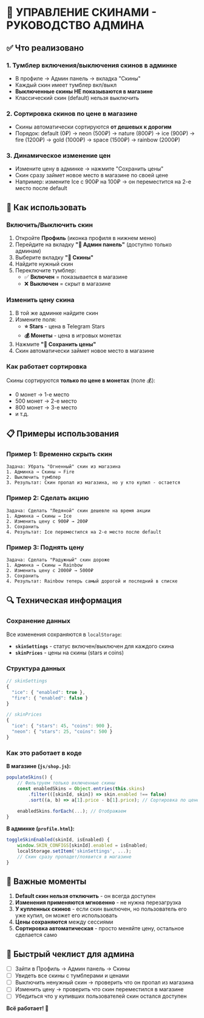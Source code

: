 # 🎨 УПРАВЛЕНИЕ СКИНАМИ - РУКОВОДСТВО АДМИНА

## ✅ Что реализовано

### 1. **Тумблер включения/выключения скинов в админке**
- В профиле → Админ панель → вкладка "Скины"
- Каждый скин имеет тумблер вкл/выкл
- **Выключенные скины НЕ показываются в магазине**
- Классический скин (default) нельзя выключить

### 2. **Сортировка скинов по цене в магазине**
- Скины автоматически сортируются **от дешевых к дорогим**
- Порядок: default (0₽) → neon (500₽) → nature (800₽) → ice (900₽) → fire (1200₽) → gold (1000₽) → space (1500₽) → rainbow (2000₽)

### 3. **Динамическое изменение цен**
- Измените цену в админке → нажмите "Сохранить цены"
- Скин сразу займет новое место в магазине по своей цене
- Например: измените Ice с 900₽ на 100₽ → он переместится на 2-е место после default

## 🔧 Как использовать

### Включить/Выключить скин
1. Откройте **Профиль** (иконка профиля в нижнем меню)
2. Перейдите на вкладку **"👑 Админ панель"** (доступно только админам)
3. Выберите вкладку **"🎨 Скины"**
4. Найдите нужный скин
5. Переключите тумблер:
   - ✅ **Включен** = показывается в магазине
   - ❌ **Выключен** = скрыт в магазине

### Изменить цену скина
1. В той же админке найдите скин
2. Измените поля:
   - **⭐ Stars** - цена в Telegram Stars
   - **💰 Монеты** - цена в игровых монетах
3. Нажмите **"💾 Сохранить цены"**
4. Скин автоматически займет новое место в магазине

### Как работает сортировка
Скины сортируются **только по цене в монетах** (поле 💰):
- 0 монет → 1-е место
- 500 монет → 2-е место
- 800 монет → 3-е место
- и т.д.

## 📋 Примеры использования

### Пример 1: Временно скрыть скин
```
Задача: Убрать "Огненный" скин из магазина
1. Админка → Скины → Fire
2. Выключить тумблер
3. Результат: Скин пропал из магазина, но у кто купил - остается
```

### Пример 2: Сделать акцию
```
Задача: Сделать "Ледяной" скин дешевле на время акции
1. Админка → Скины → Ice
2. Изменить цену с 900₽ → 200₽
3. Сохранить
4. Результат: Ice переместился на 2-е место после default
```

### Пример 3: Поднять цену
```
Задача: Сделать "Радужный" скин дороже
1. Админка → Скины → Rainbow
2. Изменить цену с 2000₽ → 5000₽
3. Сохранить
4. Результат: Rainbow теперь самый дорогой и последний в списке
```

## 🔍 Техническая информация

### Сохранение данных
Все изменения сохраняются в `localStorage`:
- **`skinSettings`** - статус включен/выключен для каждого скина
- **`skinPrices`** - цены на скины (stars и coins)

### Структура данных
```javascript
// skinSettings
{
  "ice": { "enabled": true },
  "fire": { "enabled": false }
}

// skinPrices  
{
  "ice": { "stars": 45, "coins": 900 },
  "neon": { "stars": 25, "coins": 500 }
}
```

### Как это работает в коде

**В магазине (`js/shop.js`):**
```javascript
populateSkins() {
    // Фильтруем только включенные скины
    const enabledSkins = Object.entries(this.skins)
        .filter(([skinId, skin]) => skin.enabled !== false)
        .sort((a, b) => a[1].price - b[1].price); // Сортировка по цене
    
    enabledSkins.forEach(...); // Отображаем
}
```

**В админке (`profile.html`):**
```javascript
toggleSkinEnabled(skinId, isEnabled) {
    window.SKIN_CONFIGS[skinId].enabled = isEnabled;
    localStorage.setItem('skinSettings', ...);
    // Скин сразу пропадет/появится в магазине
}
```

## 🎯 Важные моменты

1. **Default скин нельзя отключить** - он всегда доступен
2. **Изменения применяются мгновенно** - не нужна перезагрузка
3. **У купленных скинов** - если скин выключен, но пользователь его уже купил, он может его использовать
4. **Цены сохраняются** между сессиями
5. **Сортировка автоматическая** - просто меняйте цену, остальное сделается само

## 🚀 Быстрый чеклист для админа

- [ ] Зайти в Профиль → Админ панель → Скины
- [ ] Увидеть все скины с тумблерами и ценами
- [ ] Выключить ненужный скин → проверить что он пропал из магазина
- [ ] Изменить цену → проверить что скин переместился в магазине
- [ ] Убедиться что у купивших пользователей скин остался доступен

**Всё работает! 🎉**
